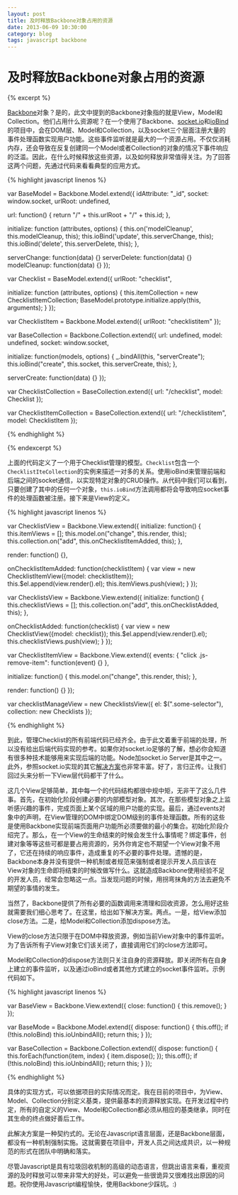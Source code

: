 ```yaml
---
layout: post
title: 及时释放Backbone对象占用的资源
date: 2013-06-09 10:30:00
category: blog
tags: javascript backbone
---
```


# 及时释放Backbone对象占用的资源

{% excerpt %}

[Backbone](http://backbonejs.org/)对象？是的，此文中提到的Backbone对象指的就是View，Model和Collection。他们占用什么资源呢？在一个使用了Backbone、[socket.io](http://socket.io/)和[ioBind](http://alogicalparadox.com/backbone.iobind/)的项目中，会在DOM层、Model和Collection，以及socket三个层面注册大量的事件处理函数实现用户功能。这些事件监听就是最大的一个资源占用。不仅仅消耗内存，还会导致在反复创建同一个Model或者Collection的对象的情况下事件响应的泛滥。因此，在什么时候释放这些资源，以及如何释放非常值得关注。为了回答这两个问题，先通过代码来看看典型的应用方式。

{% highlight javascript linenos %}

var BaseModel = Backbone.Model.extend({
  idAttribute: "_id",
  socket: window.socket,
  urlRoot: undefined,

  url: function() {
    return "/" + this.urlRoot + "/" + this.id;
  },

  initialize: function (attributes, options) {
    this.on('modelCleanup', this.modelCleanup, this);
    this.ioBind('update', this.serverChange, this);
    this.ioBind('delete', this.serverDelete, this);
  },

  serverChange: function(data) {}
  serverDelete: function(data) {}
  modelCleanup: function(data) {}
});

var Checklist = BaseModel.extend({
  urlRoot: "checklist",

  initialize: function (attributes, options) {
    this.itemCollection = new ChecklistItemCollection;
    BaseModel.prototype.initialize.apply(this, arguments);
  }
});

var ChecklistItem = Backbone.Model.extend({
  urlRoot: "checklistitem"
});

var BaseCollection = Backbone.Collection.extend({
  url: undefined,
  model: undefined,
  socket: window.socket,

  initialize: function(models, options) {
    _.bindAll(this, "serverCreate");
    this.ioBind("create", this.socket, this.serverCreate, this);
  },

  serverCreate: function(data) {}
});

var ChecklistCollection = BaseCollection.extend({
  url: "/checklist",
  model: Checklist
});

var ChecklistItemCollection = BaseCollection.extend({
  url: "/checklistitem",
  model: ChecklistItem
});

{% endhighlight %}

{% endexcerpt %}

上面的代码定义了一个用于Checklist管理的模型。``Checklist``包含一个``ChecklistIteCollection``的实例来描述一对多的关系。使用ioBind来管理前端和后端之间的socket通信，以实现特定对象的CRUD操作。从代码中我们可以看到，只要创建了其中的任何一个对象，``this.ioBind``方法调用都将会导致响应socket事件的处理函数被注册。接下来是View的定义。

{% highlight javascript linenos %}

var ChecklistView = Backbone.View.extend({
  initialize: function() {
    this.itemViews = [];
    this.model.on("change", this.render, this);
    this.collection.on("add", this.onChecklistItemAdded, this);
  },

  render: function() {},

  onChecklistItemAdded: function(checklistItem) {
    var view = new ChecklistItemView({model: checklistItem});
    this.$el.append(view.render().el);
    this.itemViews.push(view);
  }
});

var ChecklistsView = Backbone.View.extend({
  initialize: function() {
    this.checklistViews = [];
    this.collection.on("add", this.onChecklistAdded, this);
  },

  onChecklistAdded: function(checklist) {
    var view = new ChecklistView({model: checklist});
    this.$el.append(view.render().el);
    this.checklistViews.push(view);
  }
});

var ChecklistItemView = Backbone.View.extend({
  events: {
    "click .js-remove-item": function(event) {}
  },

  initialize: function() {
    this.model.on("change", this.render, this);
  },

  render: function() {}
});

var checklistManageView = new ChecklistsView({
  el: $(".some-selector"),
  collection: new Checklists
});

{% endhighlight %}

到此，管理Checklist的所有前端代码已经齐全。由于此文着重于前端的处理，所以没有给出后端代码实现的参考。如果你对socket.io足够的了解，想必你会知道有很多种技术能够用来实现后端的功能。Node加socket.io Server是其中之一。此外，参照socket.io实现的其它[解决方案](https://github.com/learnboost/socket.io/wiki)也非常丰富。好了，言归正传。让我们回过头来分析一下View层代码都干了什么。

这几个View足够简单，其中每一个的代码结构都很中规中矩，无非干了这么几件事。首先，在初始化阶段创建必要的内部模型对象。其次，在那些模型对象之上监听感兴趣的事件，完成页面上某个区域的用户功能的实现。最后，通过events对象中的声明，在View管理的DOM中绑定DOM级别的事件处理函数。所有的这些是使用Backbone实现前端页面用户功能所必须要做的最小的集合。初始化阶段介绍完了。那么，在一个View的生命结束的时候会发生什么事情呢？绑定事件，创建对象等等这些可都是要占用资源的，另外你肯定也不期望一个View对象不用了，它还在持续的响应事件，造成重复的不必要的事件处理。遗憾的是，Backbone本身并没有提供一种机制或者规范来强制或者提示开发人员应该在View对象的生命即将结束的时候改做写什么。这就造成Backbone使用经验不足的开发人员，经常会忽略这一点。当发现问题的时候，用拐弯抹角的方法去避免不期望的事情的发生。

当然了，Backbone提供了所有必要的函数调用来清理和回收资源，怎么用好这些就需要我们细心思考了。在这里，给出如下解决方案。两点。一是，给View添加close方法。二是，给Model和Collection添加dispose方法。

View的close方法只限于在DOM中释放资源，例如当前View对象中的事件监听。为了告诉所有子View对象它们该关闭了，直接调用它们的close方法即可。

Model和Collection的dispose方法则只关注自身的资源释放。即关闭所有在自身上建立的事件监听，以及通过ioBind或者其他方式建立的socket事件监听。示例代码如下。

{% highlight javascript linenos %}

var BaseView = Backbone.View.extend({
  close: function() {
    this.remove();
  }
});

var BaseMode = Backbone.Model.extend({
  dispose: function() {
    this.off();
    if (!this.noIoBind)
      this.ioUnbindAll();
    return this;
  }
});

var BaseCollection = Backbone.Collection.extend({
  dispose: function() {
    this.forEach(function(item, index) {
      item.dispose();
    });
    this.off();
    if (!this.noIoBind)
      this.ioUnbindAll();
    return this;
  }
});

{% endhighlight %}

具体的实现方式，可以依据项目的实际情况而定。我在目前的项目中，为View、Model、Collection分别定义基类，提供最基本的资源释放实现。在开发过程中约定，所有的自定义的View、Model和Collection都必须从相应的基类继承，同时在其生命的终点做好善后工作。

此解决方案是一种契约式的。无论在Javascript语言层面，还是Backbone层面，都没有一种机制强制实施。这就需要在项目中，开发人员之间达成共识，以一种规范的形式在团队中明确和落实。

尽管Javascript是具有垃圾回收机制的高级的动态语言，但跳出语言来看，重视资源的及时释放可以带来非常大的好处，可以避免一些很诡异又很难找出原因的问题。祝你使用Javascript编程愉快，使用Backbone少踩坑。:)
